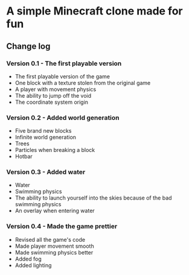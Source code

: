 ﻿# A simple Minecraft clone made for fun
## Change log
### Version 0.1 - The first playable version
- The first playable version of the game
- One block with a texture stolen from the original game
- A player with movement physics
- The ability to jump off the void
- The coordinate system origin
### Version 0.2 - Added world generation
- Five brand new blocks
- Infinite world generation
- Trees
- Particles when breaking a block
- Hotbar
### Version 0.3 - Added water
- Water
- Swimming physics
- The ability to launch yourself into the skies because of the bad swimming physics
- An overlay when entering water
### Version 0.4 - Made the game prettier
- Revised all the game's code
- Made player movement smooth
- Made swimming physics better
- Added fog
- Added lighting